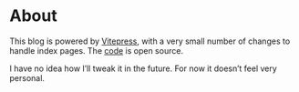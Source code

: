 # About

This blog is powered by [Vitepress](https://vitepress.dev/), with a very small number of changes to handle index pages. The [code](https://github.com/meduzen/blog) is open source.

I have no idea how I’ll tweak it in the future. For now it doesn’t feel very personal.
